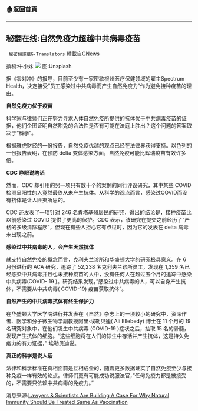 ###  [:house:返回首頁](https://github.com/ourhimalayas/txt)
---


## 秘翻在线:自然免疫力超越中共病毒疫苗
` 秘密翻譯組G-Translators` [轉載自GNews](https://gnews.org/zh-hans/1560739/)

撰稿:牛小妹
![](https://assets.gnews.org/wp-content/uploads/2021/09/p-14.jpg)
图:Unsplash

据《零对冲》的报导，目前至少有一家密歇根州医疗保健领域的雇主Spectrum Health，决定接受”员工感染过中共病毒而产生自然免疫力”作为避免接种疫苗的理由。

**自然免疫力优于疫苗**

科学家与律师们正在努力寻求人体自然免疫所提供的抗体优于中共病毒疫苗的证据，他们企图证明自然豁免的合法性是否有可能在法庭上胜出？这个问题的答案取决于“科学”。

根据雅虎财经的一份报告，自然免疫优越的观点已经在法律界获得支持。以色列的一份报告表明，在预防 delta 变体感染方面，自然免疫可能比辉瑞疫苗有效许多倍。

**CDC 睁眼说瞎话**

然而，CDC 却引用的另一项只有数十个的案例的同行评议研究，其中某些 COVID 检测呈阳性的人竟然最终从未产生抗体。从科学的观点而言，感染过COVID而没有抗体是让人匪夷所思的。

CDC 还发表了一项针对 246 名肯塔基州居民的研究，得出的结论是，接种疫苗比以前感染过 COVID 提供了更高的保护。CDC 表示，该研究在提交之前经历了“严格的多级清除程序”，但现在有些人担心它有点过时，因为它的发表在 delta 病毒未出现之前。

**感染过中共病毒的人，会产生天然抗体**

就支持自然免疫的概念而言，克利夫兰诊所和华盛顿大学的研究极具意义。在 6 月份进行的 ACA 研究，追踪了 52,238 名克利夫兰诊所员工，发现在 1,359 名已经感染中共病毒并且也未接种疫苗的人中，没有任何人在超过五个月的追踪中感染中共病毒(COVID- 19 )。研究结果发现，”感染过中共病毒的人，可以自身产生抗体，不需要从中共病毒( COVID-19) 疫苗获取抗体”。

**自然产生的中共病毒抗体有终生保护力**

在华盛顿大学医学院进行并发表在《自然》杂志上的一项较小的研究中，资深作者、医学和分子微生物学副教授阿里·埃勒贝迪( Ali Ellebedy) 博士在 11 个月的 19 名研究对象中，在他们发生中共病毒 (COVID-19 )症状之后，抽取 15 名的骨髓，发现产生抗体的细胞。“这些细胞将在人们的馀生中存活并产生抗体，这是持久免疫力的有力证据，” 埃勒贝迪说。

**真正的科学是说人话**

法律和科学标准在真相面前是互相成全的，随着更多数据证实了自然免疫至少与接种免疫一样有效的论点。律师们更有可能成功说服法官，”任何免疫力都是被接受的，不需要只依赖中共病毒的免疫力。”

消息来源:[Lawyers & Scientists Are Building A Case For Why Natural Immunity Should Be Treated Same As Vaccination](http://Lawyers%20&amp;%20Scientists%20Are%20Building%20A%20Case%20For%20Why%20Natural%20Immunity%20Should%20Be%20Treated%20Same%20As%20Vaccination)
